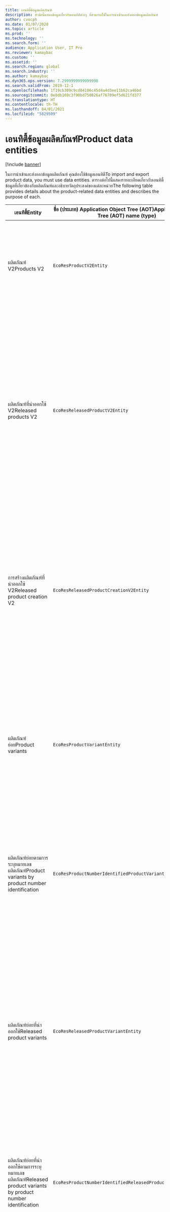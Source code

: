 ```yaml
---
title: เอนทิตี้ข้อมูลผลิตภัณฑ์
description: หัวข้อนี้แสดงข้อมูลเกี่ยวกับเอนทิตีต่างๆ ที่สามารถใช้ในการนำเข้าและส่งออกข้อมูลผลิตภัณฑ์
author: cvocph
ms.date: 01/07/2020
ms.topic: article
ms.prod: ''
ms.technology: ''
ms.search.form: ''
audience: Application User, IT Pro
ms.reviewer: kamaybac
ms.custom: ''
ms.assetid: ''
ms.search.region: global
ms.search.industry: ''
ms.author: kamaybac
ms.dyn365.ops.version: 7.2999999999999998
ms.search.validFrom: 2019-12-1
ms.openlocfilehash: 1f19cb309c9cd84106c45d4a4d3ee11b62ca46bd
ms.sourcegitcommit: 0e8db169c3f90bd750826af76709ef5d621fd377
ms.translationtype: HT
ms.contentlocale: th-TH
ms.lasthandoff: 04/01/2021
ms.locfileid: "5829509"
---
```

# <a name="product-data-entities"></a><span data-ttu-id="41af4-103">เอนทิตี้ข้อมูลผลิตภัณฑ์</span><span class="sxs-lookup"><span data-stu-id="41af4-103">Product data entities</span></span>

[!include [banner](../includes/banner.md)]

<span data-ttu-id="41af4-104">ในการนำเข้าและส่งออกข้อมูลผลิตภัณฑ์ คุณต้องใช้ข้อมูลเอนทิตี</span><span class="sxs-lookup"><span data-stu-id="41af4-104">To import and export product data, you must use data entities.</span></span> <span data-ttu-id="41af4-105">ตารางต่อไปนี้แสดงรายละเอียดเกี่ยวกับเอนทิตี้ข้อมูลที่เกี่ยวข้องกับผลิตภัณฑ์และอธิบายวัตถุประสงค์ของแต่ละหน่วย</span><span class="sxs-lookup"><span data-stu-id="41af4-105">The following table provides details about the product-related data entities and describes the purpose of each.</span></span>

| <span data-ttu-id="41af4-106">เอนทิตี้</span><span class="sxs-lookup"><span data-stu-id="41af4-106">Entity</span></span> | <span data-ttu-id="41af4-107">ชื่อ (ประเภท) Application Object Tree (AOT)</span><span class="sxs-lookup"><span data-stu-id="41af4-107">Application Object Tree (AOT) name (type)</span></span> | <span data-ttu-id="41af4-108">บันทึกย่อ</span><span class="sxs-lookup"><span data-stu-id="41af4-108">Notes</span></span> |
|--------|-------------------------------------------|-------|
| <span data-ttu-id="41af4-109">ผลิตภัณฑ์ V2</span><span class="sxs-lookup"><span data-stu-id="41af4-109">Products V2</span></span> | `EcoResProductV2Entity` | <span data-ttu-id="41af4-110">เอนทิตีนี้ใช้ในการนำเข้าและส่งออกผลิตภัณฑ์ผลิตภัณฑ์เฉพาะและผลิตภัณฑ์หลักที่ใช้ร่วมกัน</span><span class="sxs-lookup"><span data-stu-id="41af4-110">This entity is used to import and export shared products-distinct products and product masters.</span></span> <span data-ttu-id="41af4-111">อนุญาตให้มีการปรับปรุง.</span><span class="sxs-lookup"><span data-stu-id="41af4-111">It allows for updates.</span></span> <span data-ttu-id="41af4-112">ไม่สนับสนุนการตั้งค่าตามการดำเนินงาน SQL</span><span class="sxs-lookup"><span data-stu-id="41af4-112">It doesn't support set-based SQL operations.</span></span> <span data-ttu-id="41af4-113">เปิดใช้งานสำหรับการเปิด Open Data Protocol (OData)</span><span class="sxs-lookup"><span data-stu-id="41af4-113">It's enabled for Open Data Protocol (OData).</span></span> |
| <span data-ttu-id="41af4-114">ผลิตภัณฑ์ที่นำออกใช้ V2</span><span class="sxs-lookup"><span data-stu-id="41af4-114">Released products V2</span></span> | `EcoResReleasedProductV2Entity` | <span data-ttu-id="41af4-115">เอนทิตีนี้ใช้ในการนำเข้าและส่งออกผลิตภัณฑ์เฉพาะและผลิตภัณฑ์หลักที่ใช้ร่วมกันที่ปล่อยออกมา</span><span class="sxs-lookup"><span data-stu-id="41af4-115">This entity is used to import and export released products-distinct products and product masters.</span></span> <span data-ttu-id="41af4-116">อนุญาตให้มีการปรับปรุง.</span><span class="sxs-lookup"><span data-stu-id="41af4-116">It allows for updates.</span></span> <span data-ttu-id="41af4-117">จำเป็นต้องมีการสร้างผลิตภัณฑ์ที่ใช้ร่วมกันแล้ว</span><span class="sxs-lookup"><span data-stu-id="41af4-117">It requires that the shared product already be created.</span></span> <span data-ttu-id="41af4-118">เมื่อนำเข้าผลิตภัณฑ์ที่นำออกใช้ใหม่แล้ว การปล่อยผลิตภัณฑ์ที่ใช้ร่วมกันจะเกิดขึ้น</span><span class="sxs-lookup"><span data-stu-id="41af4-118">When a new released product is imported, a release of the shared product occurs.</span></span> <span data-ttu-id="41af4-119">นอกจากนี้ยังมีเอนทิตีที่แยกต่างหากที่สามารถใช้ในการนำเข้าและส่งออกผลิตภัณฑ์หลักที่นำออกใช้และตัวแปรเฉพาะที่นำออกใช้</span><span class="sxs-lookup"><span data-stu-id="41af4-119">There are also separate entities that can be used to import and export released product masters and released distinct variants.</span></span> <span data-ttu-id="41af4-120">เอนทิตีนี้ไม่สนับสนุนการตั้งค่าตามการดำเนินงาน SQL ลบการดำเนินการ</span><span class="sxs-lookup"><span data-stu-id="41af4-120">This entity doesn't support set-based SQL operations or delete operations.</span></span> <span data-ttu-id="41af4-121">เปิดใช้งานสำหรับ OData</span><span class="sxs-lookup"><span data-stu-id="41af4-121">It's enabled for OData.</span></span> |
| <span data-ttu-id="41af4-122">การสร้างผลิตภัณฑ์ที่นำออกใช้ V2</span><span class="sxs-lookup"><span data-stu-id="41af4-122">Released product creation V2</span></span> | `EcoResReleasedProductCreationV2Entity` | <span data-ttu-id="41af4-123">เอนทิตีนี้จะใช้ในการนำเข้าผลิตภัณฑ์ที่ใช้ร่วมกันและผลิตภัณฑ์ที่นำออกใช้ในขั้นตอนเดียว</span><span class="sxs-lookup"><span data-stu-id="41af4-123">This entity is used to import shared products and released products in one step.</span></span> <span data-ttu-id="41af4-124">แม้ว่าจะสนับสนุนการส่งออก แต่ไม่แนะนำให้ใช้ เนื่องจากวัตถุประสงค์ของเอนทิตีคือการสร้างผลิตภัณฑ์</span><span class="sxs-lookup"><span data-stu-id="41af4-124">Although it supports exports, that use isn't recommended, because the purpose of the entity is product creation.</span></span> <span data-ttu-id="41af4-125">มันไม่สนับสนุนการปรับปรุง.</span><span class="sxs-lookup"><span data-stu-id="41af4-125">It doesn't support updates.</span></span> <span data-ttu-id="41af4-126">สนับสนุนชุดของฟิลด์ที่จำกัด (ฟิลด์ที่มีอยู่ในกล่องโต้ตอบการสร้างผลิตภัณฑ์)</span><span class="sxs-lookup"><span data-stu-id="41af4-126">It supports a limited set of fields (fields that are available in the product creation dialog box).</span></span> <span data-ttu-id="41af4-127">ไม่สนับสนุนการตั้งค่าตามการดำเนินงาน SQL</span><span class="sxs-lookup"><span data-stu-id="41af4-127">It doesn't support set-based SQL operations.</span></span> <span data-ttu-id="41af4-128">ไม่ได้ถูกเปิดเผยผ่าน OData</span><span class="sxs-lookup"><span data-stu-id="41af4-128">It isn't exposed through OData.</span></span> |
| <span data-ttu-id="41af4-129">ผลิตภัณฑ์ย่อย</span><span class="sxs-lookup"><span data-stu-id="41af4-129">Product variants</span></span> | `EcoResProductVariantEntity` | <span data-ttu-id="41af4-130">เอนทิตีนี้ใช้ในการนำเข้าและส่งออกผลิตภัณฑ์ย่อยที่ใช้ร่วมกัน</span><span class="sxs-lookup"><span data-stu-id="41af4-130">This entity is used to import and export shared product variants.</span></span> <span data-ttu-id="41af4-131">อนุญาตให้มีการปรับปรุง.</span><span class="sxs-lookup"><span data-stu-id="41af4-131">It allows for updates.</span></span> <span data-ttu-id="41af4-132">ต้องมีการสร้างค่ามิติไว้แล้ว</span><span class="sxs-lookup"><span data-stu-id="41af4-132">It requires that dimension values already be created.</span></span> <span data-ttu-id="41af4-133">คีย์การรวมเป็นผลิตภัณฑ์หลักบวกกับมิติของผลิตภัณฑ์</span><span class="sxs-lookup"><span data-stu-id="41af4-133">The integration key is the product master plus product dimensions.</span></span> <span data-ttu-id="41af4-134">เอนทิตีนี้ไม่สนับสนุนการตั้งค่าตามการดำเนินงาน SQL</span><span class="sxs-lookup"><span data-stu-id="41af4-134">This entity doesn't support set-based SQL operations.</span></span> <span data-ttu-id="41af4-135">เปิดใช้งานสำหรับ OData</span><span class="sxs-lookup"><span data-stu-id="41af4-135">It's enabled for OData.</span></span> <span data-ttu-id="41af4-136">สนับสนุนการดำเนินการลบ</span><span class="sxs-lookup"><span data-stu-id="41af4-136">It supports delete operations.</span></span> <span data-ttu-id="41af4-137">ไม่สามารถขยายได้ผ่านการเพิ่มมิติของผลิตภัณฑ์ใหม่</span><span class="sxs-lookup"><span data-stu-id="41af4-137">It can't be extended through the addition of new product dimensions.</span></span> |
| <span data-ttu-id="41af4-138">ผลิตภัณฑ์ย่อยตามการระบุหมายเลขผลิตภัณฑ์</span><span class="sxs-lookup"><span data-stu-id="41af4-138">Product variants by product number identification</span></span> | `EcoResProductNumberIdentifiedProductVariantEntity` | <span data-ttu-id="41af4-139">เอนทิตีนี้ใช้ในการนำเข้าและส่งออกผลิตภัณฑ์ย่อยที่ใช้ร่วมกัน</span><span class="sxs-lookup"><span data-stu-id="41af4-139">This entity is used to import and export shared product variants.</span></span> <span data-ttu-id="41af4-140">อนุญาตให้มีการปรับปรุง.</span><span class="sxs-lookup"><span data-stu-id="41af4-140">It allows for updates.</span></span> <span data-ttu-id="41af4-141">ต้องมีการสร้างค่ามิติไว้แล้ว</span><span class="sxs-lookup"><span data-stu-id="41af4-141">It requires that dimension values already be created.</span></span> <span data-ttu-id="41af4-142">คีย์การรวมคือหมายเลขผลิตภัณฑ์ (ในขณะที่คีย์การรวมสำหรับเอนทิตี **ผลิตภัณฑ์ย่อย** คือผลิตภัณฑ์หลักบวกกับมิติของผลิตภัณฑ์)</span><span class="sxs-lookup"><span data-stu-id="41af4-142">The integration key is the product number (whereas the integration key for the **Product variants** entity is the product master plus product dimensions).</span></span> |
| <span data-ttu-id="41af4-143">ผลิตภัณฑ์ย่อยที่นำออกใช้</span><span class="sxs-lookup"><span data-stu-id="41af4-143">Released product variants</span></span> | `EcoResReleasedProductVariantEntity` | <span data-ttu-id="41af4-144">เอนทิตีนี้ใช้ในการนำเข้าและส่งออกผลิตภัณฑ์ย่อยที่นำออกใช้</span><span class="sxs-lookup"><span data-stu-id="41af4-144">This entity is used to import and export released product variants.</span></span> <span data-ttu-id="41af4-145">อนุญาตให้มีการปรับปรุง.</span><span class="sxs-lookup"><span data-stu-id="41af4-145">It allows for updates.</span></span> <span data-ttu-id="41af4-146">จำเป็นต้องมีการสร้างผลิตภัณฑ์ย่อยที่ใช้ร่วมกันแล้ว</span><span class="sxs-lookup"><span data-stu-id="41af4-146">It requires that shared product variants already be created.</span></span> <span data-ttu-id="41af4-147">เมื่อนำเข้าผลิตภัณฑ์ย่อยที่นำออกใช้ใหม่แล้ว การปล่อยผลิตภัณฑ์ย่อยที่ใช้ร่วมกันจะเกิดขึ้น</span><span class="sxs-lookup"><span data-stu-id="41af4-147">When a new released product variant is imported, a release of the shared product variant occurs.</span></span> <span data-ttu-id="41af4-148">เอนทิตีนี้ไม่สนับสนุนการตั้งค่าตามการดำเนินงาน SQL</span><span class="sxs-lookup"><span data-stu-id="41af4-148">This entity doesn't support set-based SQL operations.</span></span> <span data-ttu-id="41af4-149">เปิดใช้งานสำหรับ OData</span><span class="sxs-lookup"><span data-stu-id="41af4-149">It's enabled for OData.</span></span> <span data-ttu-id="41af4-150">แม้ว่าจะสนับสนุนการดำเนินการลบที่ใช้ในปัจจุบันทำให้ข้อมูลเสียหายเนื่องจากมีจุดบกพร่องในแพลตฟอร์มปัจจุบัน</span><span class="sxs-lookup"><span data-stu-id="41af4-150">Although it supports delete operations, that use currently causes data corruption because of a bug in the current platform.</span></span> <span data-ttu-id="41af4-151">เอนทิตีนี้ไม่สามารถขยายได้ผ่านการเพิ่มมิติของผลิตภัณฑ์ใหม่</span><span class="sxs-lookup"><span data-stu-id="41af4-151">This entity can't be extended through the addition of new product dimensions.</span></span> |
| <span data-ttu-id="41af4-152">ผลิตภัณฑ์ย่อยที่นำออกใช้ตามการระบุหมายเลขผลิตภัณฑ์</span><span class="sxs-lookup"><span data-stu-id="41af4-152">Released product variants by product number identification</span></span> | `EcoResProductNumberIdentifiedReleasedProductVariantEntity` | <span data-ttu-id="41af4-153">เอนทิตีนี้จะคล้ายกับเอนทิตี **ผลิตภัณฑ์ย่อยที่นำออกใช้** แต่คีย์การรวมคือหมายเลขผลิตภัณฑ์ แทนที่จะเป็นผลิตภัณฑ์หลักบวกกับมิติของผลิตภัณฑ์</span><span class="sxs-lookup"><span data-stu-id="41af4-153">This entity resembles the **Released product variants** entity, but the integration key is the product number instead of the product master plus product dimensions.</span></span> <span data-ttu-id="41af4-154">สามารถขยายได้ผ่านการเพิ่มมิติของผลิตภัณฑ์ใหม่</span><span class="sxs-lookup"><span data-stu-id="41af4-154">It can be extended through the addition of new product dimensions.</span></span> |
| <span data-ttu-id="41af4-155">ผลิตภัณฑ์ที่นำออกใช้ที่สามารถขายได้</span><span class="sxs-lookup"><span data-stu-id="41af4-155">Sellable released products</span></span> | `EcoResSellableReleasedProductEntity` | <span data-ttu-id="41af4-156">เอนทิตีนี้จะใช้ในการส่งออกผลิตภัณฑ์ที่สามารถขายได้เท่านั้น</span><span class="sxs-lookup"><span data-stu-id="41af4-156">This entity is used to export only sellable products.</span></span> <span data-ttu-id="41af4-157">ผลิตภัณฑ์ที่สามารถขายได้ เป็นผลิตภัณฑ์ที่มีข้อมูลที่พวกเขาต้องการเพื่อใช้ในใบสั่งขาย</span><span class="sxs-lookup"><span data-stu-id="41af4-157">Sellable products are products that have the information that they require in order to be used in a sales order.</span></span> <span data-ttu-id="41af4-158">กฎเดียวกันนี้จะใช้เมื่อผลิตภัณฑ์ได้รับการตรวจสอบโดยการใช้ฟังก์ชัน **ตรวจสอบ** ในหน้า **ผลิตภัณฑ์ที่นำออกใช้**</span><span class="sxs-lookup"><span data-stu-id="41af4-158">The same rules apply when a product is validated by using the **Validate** function on the **Released products** page.</span></span> |
| <span data-ttu-id="41af4-159">ผลิตภัณฑ์เฉพาะที่นำออกใช้ V2</span><span class="sxs-lookup"><span data-stu-id="41af4-159">Released Distinct products V2</span></span> | `EcoResDistinctProductV2Entity` | <span data-ttu-id="41af4-160">เอนทิตีนี้จะใช้ในการส่งออกผลิตภัณฑ์เฉพาะ</span><span class="sxs-lookup"><span data-stu-id="41af4-160">This entity is used to export distinct products.</span></span> <span data-ttu-id="41af4-161">ผลิตภัณฑ์เฉพาะเหล่านั้นอาจเป็นผลิตภัณฑ์ ผลิตภัณฑ์ชนิดย่อย และผลิตภัณฑ์ย่อย</span><span class="sxs-lookup"><span data-stu-id="41af4-161">Those distinct products can be products, subtype products, and product variants.</span></span> |
| <span data-ttu-id="41af4-162">ผลิตภัณฑ์หลักที่นำออกใช้ V2</span><span class="sxs-lookup"><span data-stu-id="41af4-162">Released products masters V2</span></span> | `EcoResProductMasterV2Entity` | <span data-ttu-id="41af4-163">เอนทิตีนี้ใช้ในการนำเข้าและส่งออกผลิตภัณฑ์หลัก</span><span class="sxs-lookup"><span data-stu-id="41af4-163">This entity is used to import and export product masters.</span></span> <span data-ttu-id="41af4-164">ไม่ได้เปิดใช้งานสำหรับการจัดการข้อมูล</span><span class="sxs-lookup"><span data-stu-id="41af4-164">It isn't enabled for data management.</span></span> |
| <span data-ttu-id="41af4-165">สินค้า - บาร์โค้ด</span><span class="sxs-lookup"><span data-stu-id="41af4-165">Item - barcode</span></span> | `EcoResProductBarcodeEntityV3` | <span data-ttu-id="41af4-166">เอนทิตีนี้จะใช้ในการส่งออกผลิตภัณฑ์เฉพาะและบาร์โคด</span><span class="sxs-lookup"><span data-stu-id="41af4-166">This entity is used to export products and bar codes.</span></span> <span data-ttu-id="41af4-167">เอนทิตี้นี้ไม่อนุญาตให้มีการติดตามการเปลี่ยนแปลง การอัปเดต หรือการลบ</span><span class="sxs-lookup"><span data-stu-id="41af4-167">This entity doesn't allow change tracking, updates, or deletes.</span></span> <span data-ttu-id="41af4-168">เมื่อต้องการใช้การติดตามการเปลี่ยนแปลง การอัปเดต หรือการลบบนบาร์โค้ด ให้ใช้เอนทิตี **การเชื่อมโยงสินค้า - บาร์โค้ด**</span><span class="sxs-lookup"><span data-stu-id="41af4-168">To use change tracking, updates, or deletes on barcodes, use the **Item - barcode association** entity.</span></span> |
| <span data-ttu-id="41af4-169">การเชื่อมโยงสินค้า - บาร์โค้ด</span><span class="sxs-lookup"><span data-stu-id="41af4-169">Item - barcode association</span></span> | `EcoResProductBarcodeAssociationEntity` | <span data-ttu-id="41af4-170">เอนทิตีนี้จะใช้ในการส่งออกผลิตภัณฑ์เฉพาะและบาร์โคด</span><span class="sxs-lookup"><span data-stu-id="41af4-170">This entity is used to export products and bar codes.</span></span> <span data-ttu-id="41af4-171">ซึ่งอนุญาตให้มีการติดตามการเปลี่ยนแปลง การอัปเดต และการลบ</span><span class="sxs-lookup"><span data-stu-id="41af4-171">It allows change tracking, updates, and deletes.</span></span> <span data-ttu-id="41af4-172">เมื่อต้องการใช้เอนทิตี คุณลักษณะ *การปรับปรุงสินค้า - บาร์โค้ด* ต้องถูกเปิดใช้งานใน [การจัดการคุณลักษณะ](../../fin-ops-core/fin-ops/get-started/feature-management/feature-management-overview.md)</span><span class="sxs-lookup"><span data-stu-id="41af4-172">To use the entity, the feature *Item - barcode improvements* must be enabled in [feature management](../../fin-ops-core/fin-ops/get-started/feature-management/feature-management-overview.md).</span></span> <span data-ttu-id="41af4-173">คีย์เอนทิตีคือ `AssociationID` ซึ่งจะสร้างการเชื่อมโยงระหว่างบาร์โค้ดกับผลิตภัณฑ์</span><span class="sxs-lookup"><span data-stu-id="41af4-173">Its entity key is `AssociationID`, which creates the association between the barcode and the product.</span></span> <span data-ttu-id="41af4-174">เมื่อต้องการเพิ่มการสนับสนุนสำหรับคีย์นี้ จะมีการเติมข้อมูลตาราง `InventitemBarcodeAssociation` สำหรับข้อมูลบาร์โค้ดสินค้าที่มีอยู่ เมื่อคุณเปิดใช้งานคุณลักษณะ</span><span class="sxs-lookup"><span data-stu-id="41af4-174">To add support for this key, the table `InventitemBarcodeAssociation` will be populated for existing item barcode data when you turn on the feature.</span></span> <span data-ttu-id="41af4-175">ตารางนี้จะมีการเติมข้อมูลโดยใช้ชุดงาน และถ้าตารางบาร์โค้ดของคุณมีเรกคอร์ดจำนวนมาก อาจต้องใช้เวลานานในการรันงานของชุดงาน</span><span class="sxs-lookup"><span data-stu-id="41af4-175">The table is populated using a batch job and if your barcode table has a large number of records, it could take significant time to run the batch job.</span></span> <span data-ttu-id="41af4-176">ดังนั้น เราขอแนะนำให้คุณวางแผนเพื่อเปิดใช้งานคุณลักษณะ (และดังนั้น จึงรันงานของชุดงาน) ในเวลาที่เหมาะสมกับกำหนดการธุรกิจของคุณ</span><span class="sxs-lookup"><span data-stu-id="41af4-176">Therefore, we recommend that you plan to enable the feature (and therefore run the batch job) at a time that fits your business schedule.</span></span> |
| <span data-ttu-id="41af4-177">สถานะรอบการขายของผลิตภัณฑ์</span><span class="sxs-lookup"><span data-stu-id="41af4-177">Product lifecycle states</span></span> | `EcoResProductLifecycleSateEntity` | <span data-ttu-id="41af4-178">เอนทิตีนี้ใช้ในการนำเข้าและส่งออกสถานะรอบการผลิตของผลิตภัณฑ์ต่างๆ ที่สามารถกำหนดให้กับผลิตภัณฑ์</span><span class="sxs-lookup"><span data-stu-id="41af4-178">This entity is used to import and export the different product lifecycle states that can be assigned to a product.</span></span> |

> [!NOTE]
> <span data-ttu-id="41af4-179">คุณสามารถใช้เอนทิตีข้อมูล **ผลิตภัณฑ์ที่นำออกใช้ V2** เพื่อนำเข้าผลิตภัณฑ์ในระบบเฉพาะเมื่อมีการสร้างผลิตภัณฑ์ที่ใช้ร่วมกันแล้วเท่านั้น</span><span class="sxs-lookup"><span data-stu-id="41af4-179">You can use the **Released Products V2** data entity to import products into the system only if the shared product has already been created.</span></span> <span data-ttu-id="41af4-180">มิฉะนั้น เพื่อนำเข้าผลิตภัณฑ์เข้าไปในระบบ คุณต้องใช้เอนทิตีข้อมูล **การสร้างผลิตภัณฑ์**</span><span class="sxs-lookup"><span data-stu-id="41af4-180">Otherwise, to import products into the system, you must use the **Product creation** data entity.</span></span>


[!INCLUDE[footer-include](../../includes/footer-banner.md)]